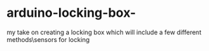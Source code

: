 # arduino-locking-box-
my take on creating a locking box which will include a few different methods\sensors for locking  

